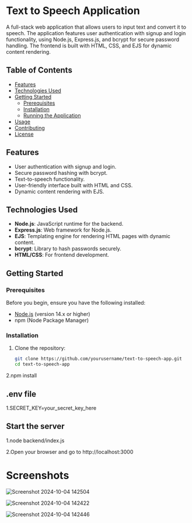 # Text to Speech Application

A full-stack web application that allows users to input text and convert it to speech. The application features user authentication with signup and login functionality, using Node.js, Express.js, and bcrypt for secure password handling. The frontend is built with HTML, CSS, and EJS for dynamic content rendering.

## Table of Contents

- [Features](#features)
- [Technologies Used](#technologies-used)
- [Getting Started](#getting-started)
  - [Prerequisites](#prerequisites)
  - [Installation](#installation)
  - [Running the Application](#running-the-application)
- [Usage](#usage)
- [Contributing](#contributing)
- [License](#license)

## Features

- User authentication with signup and login.
- Secure password hashing with bcrypt.
- Text-to-speech functionality.
- User-friendly interface built with HTML and CSS.
- Dynamic content rendering with EJS.

## Technologies Used

- **Node.js**: JavaScript runtime for the backend.
- **Express.js**: Web framework for Node.js.
- **EJS**: Templating engine for rendering HTML pages with dynamic content.
- **bcrypt**: Library to hash passwords securely.
- **HTML/CSS**: For frontend development.

## Getting Started

### Prerequisites

Before you begin, ensure you have the following installed:

- [Node.js](https://nodejs.org/en/download/) (version 14.x or higher)
- npm (Node Package Manager)

### Installation

1. Clone the repository:

   ```bash
   git clone https://github.com/yourusername/text-to-speech-app.git
   cd text-to-speech-app
2.npm install
## .env file
1.SECRET_KEY=your_secret_key_here

## Start the server
1.node backend/index.js

2.Open your browser and go to http://localhost:3000

# Screenshots
![Screenshot 2024-10-04 142504](https://github.com/user-attachments/assets/afadf223-ea72-4114-9b06-d06e573adcc7)

![Screenshot 2024-10-04 142422](https://github.com/user-attachments/assets/2741f192-4a94-4e8d-b445-97c79880af01)

![Screenshot 2024-10-04 142446](https://github.com/user-attachments/assets/c08de28b-122b-415c-a506-41d90e845846)




